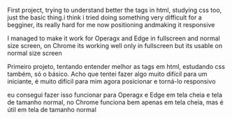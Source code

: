 First project, trying to understand better the tags in html, studying css too, just the basic thing.i think i tried doing something very difficult for a begginer, its really hard for me now positioning andmaking it responsive

I managed to make it work for Operagx and Edge in fullscreen and normal size screen, on Chrome its working well only in fullscreen but its usable on normal size screen

Primeiro projeto, tentando entender melhor as tags em html, estudando css também, só o básico. Acho que tentei fazer algo muito difícil para um iniciante, é muito difícil para mim agora posicionar e torná-lo responsivo

eu consegui fazer isso funcionar para Operagx e Edge em tela cheia e tela de tamanho normal, no Chrome funciona bem apenas em tela cheia, mas é útil em tela de tamanho normal
